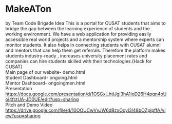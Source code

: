 # MakeATon
by Team Code Brigade 
Idea 
This is a portal for CUSAT students that aims to bridge the gap between the learning experience of students and the working environment. We have a web application for providing easily accessible real world projects and a mentorship system where experts can monitor students. It also helps in connecting students with CUSAT alumni and mentors that can help them get referrals. Therefore the platform makes students industry-ready , increases university placement rates and companies can hire students skilled with their technologies.(Hack for CUSAT)  
Main page of our website- demo.html  
Student Dashboard- ongoing.html  
Mentor Dashboard- ongoingmen.html  
Presentation https://docs.google.com/presentation/d/1OSGxl_htlJgi3hA1ioD26H4pqn4oUoi4fctUA-JD0UE/edit?usp=sharing  
Pitch and Demo Video https://drive.google.com/file/d/10OOUCwVvJW6dBzxOoyl3l48bOZpipffA/view?usp=sharing
